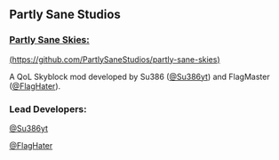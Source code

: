 ## Partly Sane Studios
### [Partly Sane Skies:](https://github.com/PartlySaneStudios/partly-sane-skies)

[(https://github.com/PartlySaneStudios/partly-sane-skies)](https://github.com/PartlySaneStudios/partly-sane-skies)

A QoL Skyblock mod developed by Su386 ([@Su386yt](https://github.com/Su386yt)) and FlagMaster ([@FlagHater](https://github.com/FlagMaster)).

### Lead Developers:

[@Su386yt](https://github.com/Su386yt)

[@FlagHater](https://github.com/FlagHater)

<!--

**Here are some ideas to get you started:**

🙋‍♀️ A short introduction - what is your organization all about?
🌈 Contribution guidelines - how can the community get involved?
👩‍💻 Useful resources - where can the community find your docs? Is there anything else the community should know?
🍿 Fun facts - what does your team eat for breakfast?
🧙 Remember, you can do mighty things with the power of [Markdown](https://docs.github.com/github/writing-on-github/getting-started-with-writing-and-formatting-on-github/basic-writing-and-formatting-syntax)
-->
